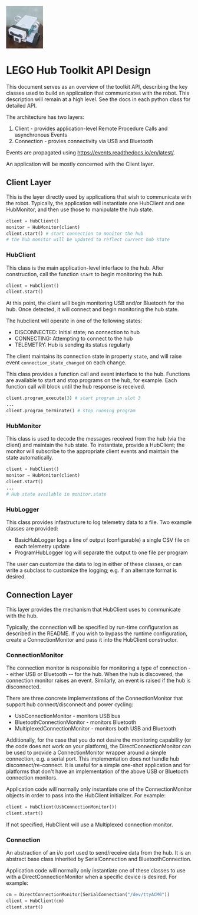 ![Logo of the project](logo.jpg)

# LEGO Hub Toolkit API Design

This document serves as an overview of the toolkit API, describing the key classes used to build an application that communicates with the robot.   This description will remain at a high level.  See the docs in each python class for detailed API.

The architecture has two layers:
1. Client - provides application-level Remote Procedure Calls and asynchronous Events
2. Connection - provies connectivity via USB and Bluetooth

Events are propagated using https://events.readthedocs.io/en/latest/.

An application will be mostly concerned with the Client layer.

## Client Layer

This is the layer directly used by applications that wish to communicate with the robot.  Typically, the application will instantiate one HubClient and one HubMonitor, and then use those to manipulate the hub state.

````python
client = HubClient()
monitor = HubMonitor(client)
client.start() # start connection to monitor the hub
# the hub monitor will be updated to reflect current hub state
````

### HubClient

This class is the main application-level interface to the hub.  After construction, call the function `start` to begin monitoring the hub.
````python
client = HubClient()
client.start()
````
At this point, the client will begin monitoring USB and/or Bluetooth for the hub.  Once detected, it will connect and begin monitoring the hub state.  

The hubclient will operate in one of the following states:
* DISCONNECTED: Initial state; no connection to hub
* CONNECTING:  Attempting to connect to the hub
* TELEMETRY: Hub is sending its status regularly

The client maintains its connection state in property `state`, and will raise event `connection_state_changed` on each change.

This class provides a function call and event interface to the hub.  Functions are available to start and stop programs on the hub, for example.  Each function call will block until the hub response is received.

````python
client.program_execute(3) # start program in slot 3
...
client.program_terminate() # stop running program
````

### HubMonitor

This class is used to decode the messages received from the hub (via the client) and maintain the hub state.  To instantiate, provide a HubClient; the monitor will subscribe to the appropriate client events and maintain the state automatically.
````python
client = HubClient()
monitor = HubMonitor(client)
client.start()
...
# Hub state available in monitor.state
````

### HubLogger

This class provides infastructure to log telemetry data to a file.  Two example classes are provided:
* BasicHubLogger logs a line of output (configurable) a single CSV file on each telemetry update
* ProgramHubLogger log will separate the output to one file per program

The user can customize the data to log in either of these classes, or can write a subclass to customize the logging; e.g. if an alternate format is desired.

## Connection Layer

This layer provides the mechanism that HubClient uses to communicate with the hub.  

Typically, the connection will be specified by run-time configuration as described in the README.  If you wish to bypass the runtime configuration, create a ConnectionMonitor and pass it into the HubClient constructor.

### ConnectionMonitor

The connection monitor is responsible for monitoring a type of connection -- either USB or Bluetooth -- for the hub.  When the hub is discovered, the connection monitor raises an event.  Similarly, an event is raised if the hub is disconnected.

There are three concrete implementations of the ConnectionMonitor that support hub connect/disconnect and power cycling:
* UsbConnectionMonitor - monitors USB bus
* BluetoothConnectionMonitor - monitors Bluetooth
* MultiplexedConnectionMonitor - monitors both USB and Bluetooth

Additionally, for the case that you do not desire the monitoring capability (or the code does not work on your platform), the DirectConnectionMonitor can be used to provide a ConnectionMonitor wrapper around a simple connection, e.g. a serial port.  This implementation does not handle hub disconnect/re-connect.  It is useful for a simple one-shot application and for platforms that don't have an implementation of the above USB or Bluetooth connection monitors.

Application code will normally only instantiate one of the ConnectionMonitor objects in order to pass into the HubClient initializer.  For example:

````python
client = HubClient(UsbConnectionMonitor())
client.start()
````
If not specified, HubClient will use a Multiplexed connection monitor.

### Connection

An abstraction of an i/o port used to send/receive data from the hub.  It is an abstract base class inherited by SerialConnection and BluetoothConnection.

Application code will normally only instantiate one of these classes to use with a DirectConnectionMonitor when a specific device is desired.  For example:
````python
cm = DirectConnectionMonitor(SerialConnection("/dev/ttyACM0"))
client = HubClient(cm)
client.start()
````
